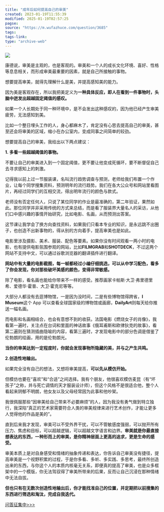 ```yaml
---
title: "成年后如何提高自己的审美"
created: 2023-01-19T11:55:39
modified: 2025-01-19T02:57:25
pagse:
source: "https://m.wufazhuce.com/question/3685"
tags:
tags-link:
type: "archive-web"
---
```


![](http://image.wufazhuce.com/FuZoJRsnmlr4jFX-VjBkaRLUHz0U)

康德说，审美是主观的，也是客观的。审美和一个人的成长文化环境、喜好、性格等息息相关，而形成审美最重要的因素，就是自己所接触的事物。

想要提高审美，就得先理解什么是美，并提高感知美的能力。

因为美是客观存在，所以我把美定义为**一种具体反应，即人在看到一件事物时，头脑中迸发出超越固定阈值的感叹。**

如果一个人长期处于同一种环境中，是不会发出这种感叹的，因为他已经产生审美疲劳，无法感知到美。

比如一个整日埋头工作的人，身心都麻木了，肯定没有心思去提高自己的审美，甚至还会将审美的区域，缩小在办公室内，变成同事之间简单的较劲。

想要提高自己的审美，我给出以下两点建议：

**1. 多看一些超越阈值的事物。**

不要让自己的审美进入到一个固定阈值，更不要让他变成死循环，要不断督促自己去寻求感知上的刺激。

记得我以前上过一节服装课，名叫流行趋势调查与预测，老师给我们布置一个作业，让每个同学搜集资料，预测明年的流行趋势。我们在各大公众号和网站里看图片，再经过同学们的互相交流，得出明年流行的颜色与款式。

老师没有否定任何人，只说了某位同学的作业是最准确的，第二年验证，果然如此。那位同学并非采用传统的方式来总结，而是看了服装界大量名人的采访，从他们口中感兴趣的事情开始研究，比如电影、名画，从而预测出答案。

这节课让我学会了换方向查找资料，如果我们只看本专业的知识，是永远跳不出圈子，也创造不出新事物的，得从别的方向着手，提高审美也是如此。

电影里涉及摄影、美术、服装、配色等要素。如果你没有时间观看一两小时的电影，也有提供电影氛围参观的网站，比如**FILMGRAB**和**SHOTDECK**，不过这两个网站不支持中文，可以通过谷歌浏览器的翻译插件进行翻译。

**网站中有大量的电影截图，每一帧都经过小编仔细挑选，可以从中学习配色，看多了你会发现，你对那些破坏美感的颜色，变得非常敏感。**

除了电影，看名画也能给你带来不一样的感受。推荐画家卡帕斯·大卫·弗里德里希、爱德华·霍普、大卫·霍克尼等等。

大部分人都没有去逛博物馆，一是因为没时间，二是有些博物馆得跨省，**I Museum**这个 App 可以查看全球国家级的博物馆或画廊，**DailyArt**则每天给你推送一幅名画。

而电影和名画相结合，也会有意想不到的收获。法国电影《燃烧女子的肖像》，我看第一遍时，关注点在台词和里面的神话故事《俄耳甫斯和欧律狄克的故事》，看第二遍则在猜测插曲隐喻的内容，看第三遍时，才发现电影中的部分色调是借鉴了伦勃朗的绘画，用的是伦勃朗光。

**当你的审美达到一定程度时，你就会发现事物所隐藏的美，并与之产生共鸣。**

**2.创造性地输出。**

如果完全没有自己的想法，又想将审美提高，**可以先从模仿开始。**

但模仿也要在“喜欢”和“合适”之间选择。我有个朋友，他很喜欢模仿麦昆（有“坏孩子”之称，并与死亡调情的天才服装设计师），但这个风格不是很适合他，整个人看起来阴郁不明朗，他女友以及父母经常因为此事和他吵架。

我很佩服那些“因审美给自己带来不必要麻烦”的人，因为我没有勇气做到特立独行，我深陷“真正的艺术家需要符合人类的审美规律来进行艺术创作，才能让更多人觉得他的作品是美的”。

直到后来我才发现，审美可以不受外界干扰，可以不管敏感度强弱，可以抛开所有压力、焦虑和目标，可以超越逻辑，可以超越文字语言和边界。**审美就是你最直接想表达的东西，一种形而上的审美，是你精神层面上更高的追求，更是生命的感受。**

审美本质上是对自身感受和情绪的抽象传递和表达，你告诉自己审美没有捷径，提高审美是一个视野积累的过程，于是你多看、多听、多实践、多思考，最终所创造出来的东西，与你这个人的本质内核毫无关系，即便真的提高了审美，也是众多框架中的一个模版，你无法驾驭得了审美所带来的后果，反而让自己沉浸在那种情绪中无法自拔。

**但也只有在无数次创造性地输出后，你才能找准自己的位置，并定期把以前搜集的东西进行筛选和淘汰，完成自我迭代。**

[问答征集中>>>](https://jinshuju.net/f/H4SS9U)
